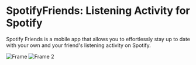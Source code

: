 # SpotifyFriends: Listening Activity for Spotify

Spotify Friends is a mobile app that allows you to effortlessly stay up to date with your own and your friend's listening activity on Spotify. 

![Frame](https://github.com/jho426/SpotifyFriends/assets/75771131/b765f9cb-c917-4f65-a1fb-5cb7fd54ffb5)
![Frame 2](https://github.com/jho426/SpotifyFriends/assets/75771131/8ceb4cf0-a95e-441b-8b19-63a8c8c78b6d)
